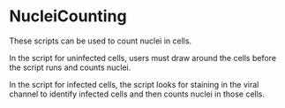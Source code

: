# NucleiCounting

These scripts can be used to count nuclei in cells.

In the script for uninfected cells, users must draw around the cells before the script runs and counts nuclei.

In the script for infected cells, the script looks for staining in the viral channel to identify infected cells and then counts nuclei in those cells.
